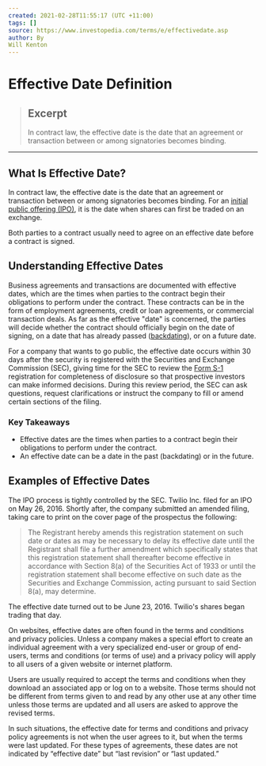 ```yaml
---
created: 2021-02-28T11:55:17 (UTC +11:00)
tags: []
source: https://www.investopedia.com/terms/e/effectivedate.asp
author: By
Will Kenton
---
```


# Effective Date Definition

> ## Excerpt
> In contract law, the effective date is the date that an agreement or transaction between or among signatories becomes binding.

---
## What Is Effective Date?

In contract law, the effective date is the date that an agreement or transaction between or among signatories becomes binding. For an [initial public offering (IPO)](https://www.investopedia.com/terms/i/ipo.asp), it is the date when shares can first be traded on an exchange.

Both parties to a contract usually need to agree on an effective date before a contract is signed.

## Understanding Effective Dates

Business agreements and transactions are documented with effective dates, which are the times when parties to the contract begin their obligations to perform under the contract. These contracts can be in the form of employment agreements, credit or loan agreements, or commercial transaction deals. As far as the effective "date" is concerned, the parties will decide whether the contract should officially begin on the date of signing, on a date that has already passed ([backdating](https://www.investopedia.com/terms/b/backdating.asp)), or on a future date.

For a company that wants to go public, the effective date occurs within 30 days after the security is registered with the Securities and Exchange Commission (SEC), giving time for the SEC to review the [Form S-1](https://www.investopedia.com/terms/s/sec-form-s-1.asp) registration for completeness of disclosure so that prospective investors can make informed decisions. During this review period, the SEC can ask questions, request clarifications or instruct the company to fill or amend certain sections of the filing.

### Key Takeaways

-   Effective dates are the times when parties to a contract begin their obligations to perform under the contract.
-   An effective date can be a date in the past (backdating) or in the future.

## Examples of Effective Dates

The IPO process is tightly controlled by the SEC. Twilio Inc. filed for an IPO on May 26, 2016. Shortly after, the company submitted an amended filing, taking care to print on the cover page of the prospectus the following:

> The Registrant hereby amends this registration statement on such date or dates as may be necessary to delay its effective date until the Registrant shall file a further amendment which specifically states that this registration statement shall thereafter become effective in accordance with Section 8(a) of the Securities Act of 1933 or until the registration statement shall become effective on such date as the Securities and Exchange Commission, acting pursuant to said Section 8(a), may determine.

The effective date turned out to be June 23, 2016. Twilio's shares began trading that day.

On websites, effective dates are often found in the terms and conditions and privacy policies. Unless a company makes a special effort to create an individual agreement with a very specialized end-user or group of end-users, terms and conditions (or terms of use) and a privacy policy will apply to all users of a given website or internet platform.

Users are usually required to accept the terms and conditions when they download an associated app or log on to a website. Those terms should not be different from terms given to and read by any other use at any other time unless those terms are updated and all users are asked to approve the revised terms.

In such situations, the effective date for terms and conditions and privacy policy agreements is not when the user agrees to it, but when the terms were last updated. For these types of agreements, these dates are not indicated by “effective date” but “last revision” or “last updated.”
